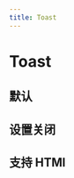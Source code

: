 ```yaml
---
title: Toast
---
```


# Toast

## 默认

<ClientOnly>
<toast-d-1></toast-d-1>
</ClientOnly>

## 设置关闭

<ClientOnly>
<toast-d-2></toast-d-2>
</ClientOnly>

## 支持 HTMl
